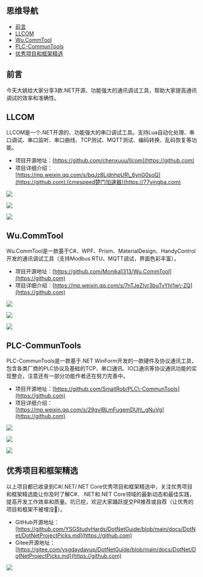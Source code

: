 ## 思维导航

* [前言](https://github.com)
* [LLCOM](https://github.com)
* [Wu.CommTool](https://github.com)
* [PLC\-CommunTools](https://github.com)
* [优秀项目和框架精选](https://github.com)

## 前言


今天大姚给大家分享3款.NET开源、功能强大的通讯调试工具，帮助大家提高通讯调试的效率和准确性。


## LLCOM


LLCOM是一个.NET开源的、功能强大的串口调试工具。支持Lua自动化处理、串口调试、串口监听、串口曲线、TCP测试、MQTT测试、编码转换、乱码恢复等功能。


* 项目开源地址：[https://github.com/chenxuuu/llcom](https://github.com)
* 项目详细介绍：[https://mp.weixin.qq.com/s/bqJz8LjdnhpUR\_6ynG0soQ](https://github.com):[cmespeed楚门加速器](https://77yingba.com)


![](https://img2024.cnblogs.com/blog/1336199/202412/1336199-20241225210359401-1447264891.png)


![](https://img2024.cnblogs.com/blog/1336199/202412/1336199-20241225210405305-1440017424.png)


![](https://img2024.cnblogs.com/blog/1336199/202412/1336199-20241225210412597-266630568.png)


## Wu.CommTool


Wu.CommTool是一款基于C\#、WPF、Prism、MaterialDesign、HandyControl开发的通讯调试工具（支持Modbus RTU、MQTT调试，界面色彩丰富）。


* 项目开源地址：[https://github.com/Monika1313/Wu.CommTool](https://github.com)
* 项目详细介绍：[https://mp.weixin.qq.com/s/7nTJeZIyr3buTvYhI1w\-ZQ](https://github.com)


![](https://img2024.cnblogs.com/blog/1336199/202412/1336199-20241225210427455-1073281910.png)


![](https://img2024.cnblogs.com/blog/1336199/202412/1336199-20241225210432070-508891397.png)


![](https://img2024.cnblogs.com/blog/1336199/202412/1336199-20241225210440152-1352189869.png)


## PLC\-CommunTools


PLC\-CommunTools是一款基于.NET WinForm开发的一款硬件及协议通讯工具，包含各类厂商的PLC协议及基础的TCP、串口通讯、IO口通讯等协议通讯功能的实现整合，注意还有一部分功能作者还在努力完善中。


* 项目开源地址：[https://github.com/SmallRob/PLC\-CommunTools](https://github.com)
* 项目详细介绍：[https://mp.weixin.qq.com/s/29gvIBLmFugemDUh\_gNuVg](https://github.com)


![](https://img2024.cnblogs.com/blog/1336199/202412/1336199-20241225210455937-271923813.png)


![](https://img2024.cnblogs.com/blog/1336199/202412/1336199-20241225210500585-1036068340.png)


![](https://img2024.cnblogs.com/blog/1336199/202412/1336199-20241225210506412-1962220539.png)


## 优秀项目和框架精选


以上项目都已收录到C\#/.NET/.NET Core优秀项目和框架精选中，关注优秀项目和框架精选能让你及时了解C\#、.NET和.NET Core领域的最新动态和最佳实践，提高开发工作效率和质量。坑已挖，欢迎大家踊跃提交PR推荐或自荐（让优秀的项目和框架不被埋没🤞）。


* GitHub开源地址：[https://github.com/YSGStudyHards/DotNetGuide/blob/main/docs/DotNet/DotNetProjectPicks.md](https://github.com)
* Gitee开源地址：[https://gitee.com/ysgdaydayup/DotNetGuide/blob/main/docs/DotNet/DotNetProjectPicks.md](https://github.com)


![](https://img2024.cnblogs.com/blog/1336199/202412/1336199-20241225210520666-839463319.png)


